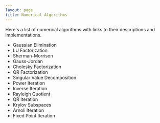 ```yaml
---
layout: page
title: Numerical Algorithms
---
```


Here's a list of numerical algorithms with links to their descriptions and implementations.

* Gaussian Elimination
* LU Factorization
* Sherman-Morrison
* Gauss-Jordan
* Cholesky Factorization
* QR Factorization
* Singular Value Decomposition
* Power Iteration
* Inverse Iteration
* Rayleigh Quotient
* QR Iteration
* Krylov Subspaces
* Arnoli Iteration
* Fixed Point Iteration
